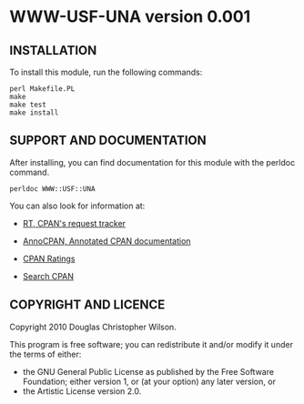 WWW-USF-UNA version 0.001
=========================

INSTALLATION
------------

To install this module, run the following commands:

    perl Makefile.PL
    make
    make test
    make install

SUPPORT AND DOCUMENTATION
-------------------------

After installing, you can find documentation for this module with the
perldoc command.

    perldoc WWW::USF::UNA

You can also look for information at:

*   [RT, CPAN's request tracker](http://rt.cpan.org/NoAuth/Bugs.html?Dist=WWW-USF-UNA)

*   [AnnoCPAN, Annotated CPAN documentation](http://annocpan.org/dist/WWW-USF-UNA)

*   [CPAN Ratings](http://cpanratings.perl.org/d/WWW-USF-UNA)

*   [Search CPAN](http://search.cpan.org/dist/WWW-USF-UNA)

COPYRIGHT AND LICENCE
---------------------

Copyright 2010 Douglas Christopher Wilson.

This program is free software; you can redistribute it and/or modify it under
the terms of either:

*   the GNU General Public License as published by the Free Software Foundation;
    either version 1, or (at your option) any later version, or
*   the Artistic License version 2.0.
